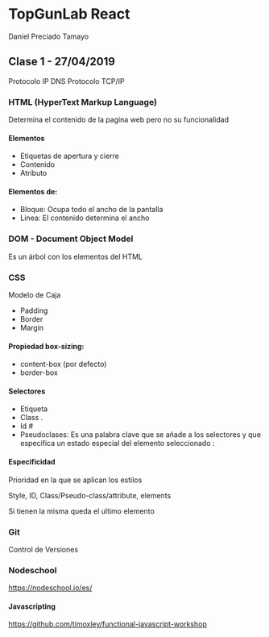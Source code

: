 # TopGunLab React
Daniel Preciado Tamayo

## Clase 1 - 27/04/2019

Protocolo IP
DNS
Protocolo TCP/IP

### HTML (HyperText Markup Language)
Determina el contenido de la pagina web pero no su funcionalidad

#### Elementos
- Etiquetas de apertura y cierre
- Contenido
- Atributo

#### Elementos de:
- Bloque: Ocupa todo el ancho de la pantalla
- Linea: El contenido determina el ancho

### DOM - Document Object Model
Es un árbol con los elementos del HTML

### CSS
Modelo de Caja
- Padding
- Border
- Margin

#### Propiedad box-sizing:
- content-box (por defecto)
- border-box

#### Selectores
- Etiqueta
- Class .
- Id #
- Pseudoclases: Es una palabra clave que se añade a los selectores y que especifica un estado especial del elemento seleccionado :

#### Especificidad
Prioridad en la que se aplican los estilos

Style, ID, Class/Pseudo-class/attribute, elements

Si tienen la misma queda el ultimo elemento

### Git
Control de Versiones

### Nodeschool
https://nodeschool.io/es/

#### Javascripting
https://github.com/timoxley/functional-javascript-workshop